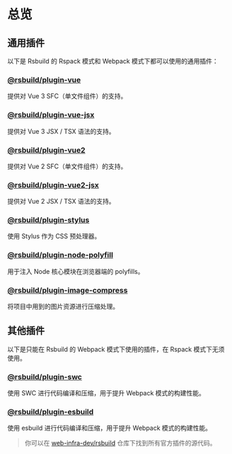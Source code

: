 # 总览

## 通用插件

以下是 Rsbuild 的 Rspack 模式和 Webpack 模式下都可以使用的通用插件：

### [@rsbuild/plugin-vue](/plugins/list/plugin-vue.html)

提供对 Vue 3 SFC（单文件组件）的支持。

### [@rsbuild/plugin-vue-jsx](/plugins/list/plugin-vue-jsx.html)

提供对 Vue 3 JSX / TSX 语法的支持。

### [@rsbuild/plugin-vue2](/plugins/list/plugin-vue2.html)

提供对 Vue 2 SFC（单文件组件）的支持。

### [@rsbuild/plugin-vue2-jsx](/plugins/list/plugin-vue2-jsx.html)

提供对 Vue 2 JSX / TSX 语法的支持。

### [@rsbuild/plugin-stylus](/plugins/list/plugin-stylus.html)

使用 Stylus 作为 CSS 预处理器。

### [@rsbuild/plugin-node-polyfill](/plugins/list/plugin-node-polyfill.html)

用于注入 Node 核心模块在浏览器端的 polyfills。

### [@rsbuild/plugin-image-compress](/plugins/list/plugin-image-compress.html)

将项目中用到的图片资源进行压缩处理。

## 其他插件

以下是只能在 Rsbuild 的 Webpack 模式下使用的插件，在 Rspack 模式下无须使用。

### [@rsbuild/plugin-swc](/plugins/list/plugin-swc.html)

使用 SWC 进行代码编译和压缩，用于提升 Webpack 模式的构建性能。

### [@rsbuild/plugin-esbuild](/plugins/list/plugin-esbuild.html)

使用 esbuild 进行代码编译和压缩，用于提升 Webpack 模式的构建性能。

> 你可以在 [web-infra-dev/rsbuild](https://github.com/web-infra-dev/rsbuild) 仓库下找到所有官方插件的源代码。
